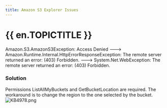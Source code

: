 ```yaml
---
title: Amazon S3 Explorer Issues
---
```

# {{ en.TOPICTITLE }}
Amazon.S3.AmazonS3Exception: Access Denied ---&gt; Amazon.Runtime.Internal.HttpErrorResponseException: The remote server returned an error: (403) Forbidden. ---&gt; System.Net.WebException: The remote server returned an error: (403) Forbidden.
### Solution
Permissions ListAllMyBuckets and GetBucketLocation are required. The workaround is to change the region to the one selected by the bucket.  
![KB4978.png](/img/en/kb/KB4978.png)
